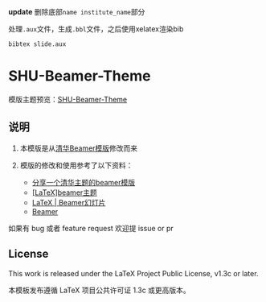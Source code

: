 **update**
删除底部`name institute_name`部分

处理`.aux`文件，生成`.bbl`文件，之后使用xelatex渲染bib
```shell
bibtex slide.aux
```
# SHU-Beamer-Theme

模版主题预览：[SHU-Beamer-Theme](https://lanegong.github.io/file/slide.pdf)

## 说明

1. 本模版是从[清华Beamer模版](https://github.com/Trinkle23897/THU-Beamer-Theme)修改而来

2. 模版的修改和使用参考了以下资料：
   - [分享一个清华主题的beamer模版](https://www.latexstudio.net/archives/4051.html)
   - [[LaTeX]beamer主题](http://arch-blog.kidozh.com/2015/12/22/latexbeamer-e4-b8-bb-e9-a2-98/)
   - [LaTeX | Beamer幻灯片](https://shootingwang.github.io/LaTeX-Beamer.html)
   - [Beamer](https://www.overleaf.com/learn/latex/Beamer#Introduction)

如果有 bug 或者 feature request 欢迎提 issue or pr

## License

This work is released under the LaTeX Project Public License, v1.3c or later.

本模板发布遵循 LaTeX 项目公共许可证 1.3c 或更高版本。
